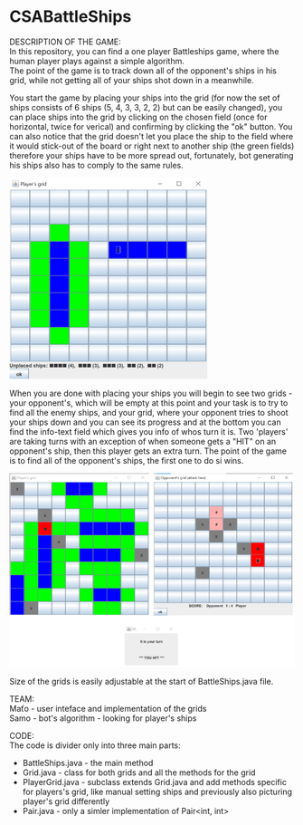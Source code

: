 # CSABattleShips

DESCRIPTION OF THE GAME:\
In this repository, you can find a one player Battleships game, where the human player plays against a simple algorithm.\
The point of the game is to track down all of the opponent's ships in his grid, while not getting all of your ships shot down in a meanwhile.

You start the game by placing your ships into the grid (for now the set of ships consists of 6 ships (5, 4, 3, 3, 2, 2) but can be easily changed), you can place ships into the grid by clicking on the chosen field (once for horizontal, twice for verical) and confirming by clicking the "ok" button. You can also notice that the grid doesn't let you place the ship to the field where it would stick-out of the board or right next to another ship (the green fields) therefore your ships have to be more spread out, fortunately, bot generating his ships also has to comply to the same rules.

![alt text](https://github.com/Jarwise/CSABattleShips/blob/main/setships.png?raw=true)

When you are done with placing your ships you will begin to see two grids - your opponent's, which will be empty at this point and your task is to try to find all the enemy ships, and your grid, where your opponent tries to shoot your ships down and you can see its progress and at the bottom you can find the info-text field which gives you info of whos turn it is. Two 'players' are taking turns with an exception of when someone gets a "HIT" on an opponent's ship, then this player gets an extra turn. The point of the game is to find all of the opponent's ships, the first one to do si wins.

![alt text](https://github.com/Jarwise/CSABattleShips/blob/main/game.png?raw=true)

Size of the grids is easily adjustable at the start of BattleShips.java file.

TEAM:\
Maťo - user inteface and implementation of the grids\
Samo - bot's algorithm - looking for player's ships

CODE:\
The code is divider only into three main parts: 
 - BattleShips.java - the main method
 - Grid.java - class for both grids and all the methods for the grid
 - PlayerGrid.java - subclass extends Grid.java and add methods specific for players's grid, 
   like manual setting ships and previously also picturing player's grid differently
 - Pair.java - only a simler implementation of Pair<int, int>
